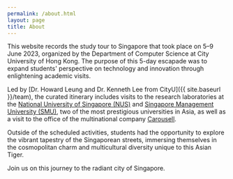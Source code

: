 ```yaml
---
permalink: /about.html
layout: page
title: About
---
```


This website records the study tour to Singapore that took place on 5–9 June 2023, organized by the Department of Computer Science at City University of Hong Kong. The purpose of this 5-day escapade was to expand students' perspective on technology and innovation through enlightening academic visits.

Led by [Dr. Howard Leung and Dr. Kenneth Lee from CityU]({{ site.baseurl }}/team), the curated itinerary includes visits to the research laboratories at the [National University of Singapore (NUS)](https://nus.edu.sg/) and [Singapore Management University (SMU)](https://www.smu.edu.sg/), two of the most prestigious universities in Asia, as well as a visit to the office of the multinational company [Carousell](https://www.carousell.sg/).

Outside of the scheduled activities, students had the opportunity to explore the vibrant tapestry of the Singaporean streets, immersing themselves in the cosmopolitan charm and multicultural diversity unique to this Asian Tiger.

Join us on this journey to the radiant city of Singapore.
